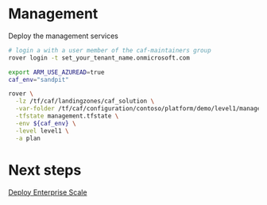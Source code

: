 
# Management
Deploy the management services

```bash
# login a with a user member of the caf-maintainers group
rover login -t set_your_tenant_name.onmicrosoft.com

export ARM_USE_AZUREAD=true
caf_env="sandpit"

rover \
  -lz /tf/caf/landingzones/caf_solution \
  -var-folder /tf/caf/configuration/contoso/platform/demo/level1/management \
  -tfstate management.tfstate \
  -env ${caf_env} \
  -level level1 \
  -a plan

```


# Next steps

 [Deploy Enterprise Scale](../../level1/eslz/readme.md)
 